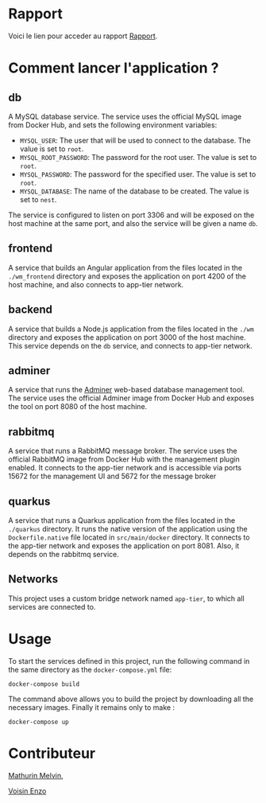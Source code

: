 # Rapport
Voici le lien pour acceder au rapport [Rapport](https://github.com/ghost-hikaru/Architecture_Logiciel/blob/main/Architecture.md).



# Comment lancer l'application ?
## db

A MySQL database service. The service uses the official MySQL image from Docker Hub, and sets the following environment variables:

- `MYSQL_USER`: The user that will be used to connect to the database. The value is set to `root`.
- `MYSQL_ROOT_PASSWORD`: The password for the root user. The value is set to `root`.
- `MYSQL_PASSWORD`: The password for the specified user. The value is set to `root`.
- `MYSQL_DATABASE`: The name of the database to be created. The value is set to `nest`.

The service is configured to listen on port 3306 and will be exposed on the host machine at the same port, and also the service will be given a name `db`.

## frontend

A service that builds an Angular application from the files located in the `./wm_frontend` directory and exposes the application on port 4200 of the host machine, and also connects to app-tier network.

## backend

A service that builds a Node.js application from the files located in the `./wm` directory and exposes the application on port 3000 of the host machine. This service depends on the `db` service, and connects to app-tier network.

## adminer

A service that runs the [Adminer](https://www.adminer.org/) web-based database management tool. The service uses the official Adminer image from Docker Hub and exposes the tool on port 8080 of the host machine.

## rabbitmq

A service that runs a RabbitMQ message broker. The service uses the official RabbitMQ image from Docker Hub with the management plugin enabled. It connects to the app-tier network and is accessible via ports 15672 for the management UI and 5672 for the message broker

## quarkus

A service that runs a Quarkus application from the files located in the `./quarkus` directory. It runs the native version of the application using the `Dockerfile.native` file located in `src/main/docker` directory. It connects to the app-tier network and exposes the application on port 8081. Also, it depends on the rabbitmq service.

## Networks

This project uses a custom bridge network named `app-tier`, to which all services are connected to.

# Usage

To start the services defined in this project, run the following command in the same directory as the `docker-compose.yml` file:
```
docker-compose build
```
The command above allows you to build the project by downloading all the necessary images.
Finally it remains only to make :
```
docker-compose up
```

# Contributeur
[Mathurin Melvin](melvin.mathurin@etudiant.univ-rennes1.fr),

[Voisin Enzo](enzo.voisin@etudiant.univ-rennes1.fr)
